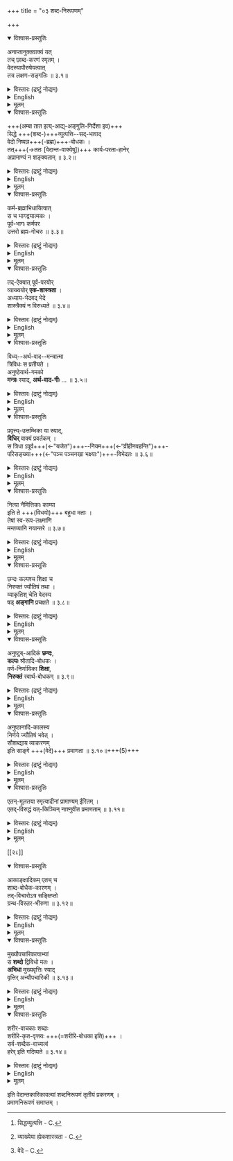 +++
title = "०३ शब्द-निरूपणम्"

+++

<details open><summary>विश्वास-प्रस्तुतिः</summary>

अनाप्तानुक्तवाक्यं यत्  
तच् छाब्द-करणं स्मृतम् ।  
वेदस्यापौरुषेयत्वात्  
तत्र लक्षण-सङ्गतिः ॥ ३.१॥
</details>

<details><summary>विस्तारः (द्रष्टुं नोद्यम्)</summary>

अनाप्तेत्यादि । अनाप्तैरयथार्थभाषिभिरनुक्तं यद्वाक्यं तच्छाब्दप्रमितेः करणम् ; शब्दप्रमाणमित्यर्थः । आप्तोक्तवाक्यमित्युक्तौ वेदस्यापौरुषेयस्यासंग्रहः स्यादिति नञद्वयघटितं लक्षणमुक्तम् । तदेवाह-वेदस्येति । ईश्वरोऽपि वेदस्य प्रवर्तयितैव ; नोत्पादक इति भावः । १ 
</details>

<details><summary>English</summary>

1. The sentence which is not uttered by non- trustworthy person, is considered as the means of the verbal cognition. Because there is no any human origin for the Veda, this definition is applicable in the case of Veda also. 
</details>

<details><summary>मूलम्</summary>

अनाप्तानुक्तवाक्यं यत्तच्छाब्दकरणं स्मृतम् ।  
वेदस्यापौरुषेयत्वात्तत्र लक्षणसङ्गतिः ॥ ३.१॥
</details>


<details open><summary>विश्वास-प्रस्तुतिः</summary>

+++(अम्बा तात इत्य्-आद्य्-अङ्गुलि-निर्देशा इव)+++  
सिद्धे +++(शब्द-)+++व्युत्पत्ति--सद्-भावाद्  
वेदो निष्पन्न+++(-ब्रह्म)+++-बोधकः ।  
तत्+++(→ततः [वेदान्त-वाक्येषु])+++ कार्य-परता-हानेर्  
अप्रामाण्यं न शङ्क्यताम् ॥ ३.२॥
</details>

<details><summary>विस्तारः (द्रष्टुं नोद्यम्)</summary>

ननु मीमांसकैः शब्दस्य कार्य-परतयैव प्रामाण्याङ्गीकारात्  
सिद्ध-ब्रह्मावबोधकानां वेदान्त-वाक्यानां  
कथं प्रामाण्यम् इत्य् आशङक्याह- सिद्ध इति ।  
**सद्-भावाद्** इति ।  
अम्बा तात इत्य्-आद्य्-अङ्गुलि-निर्देश-पूर्वकं बालानां **व्युत्पत्ति**-संभवात्  
कार्यपरत्व-नियमो नास्तीत्यर्थः ।  

एतद् विस्तरश् च श्रीभाष्यादाव् अनुसंधेयः ।  
**निष्पन्नम्** ; सिद्धं ब्रह्म ।  
**तत्** ; तस्मात् । कार्यपरता-हानेः ; वेदान्तवाक्यानामिति शेषः । २ 

[[२३]] 
</details>

<details><summary>English</summary>

2. The Veda can teach us about the Brahman which is already in existence, as the words are capable of denoting the things already existent. Therefore the authoritativeness of the Vedanta passages should not be questioned as there is no truth in saying that a word can denote only the thing which is to be accomplished. 
</details>

<details><summary>मूलम्</summary>

सिद्धे[^1] व्युत्पत्तिसद्भावाद्वेदो निष्पन्नबोधकः ।  
तत्कार्यपरताहानेरप्रामाण्यं न शङ्क्यताम् ॥ ३.२॥  

[^1]: सिद्धव्युत्पत्ति - C.
</details>


<details open><summary>विश्वास-प्रस्तुतिः</summary>

कर्म-ब्रह्माभिधायित्वात्   
स च भागद्वयात्मकः ।  
पूर्व-भागः कर्मपर  
उत्तरो ब्रह्म-गोचरः ॥ ३.३॥
</details>

<details><summary>विस्तारः (द्रष्टुं नोद्यम्)</summary>

वेदस्य भागद्वयात्मकतां तावदाह — कर्मेत्यादि । कर्मकाण्डब्रह्मकाण्डभेदेन द्वेधा विभाग इत्यर्थः। तत्र पूर्वभागः कर्मपरः । उत्तरभागो ब्रह्मपर इति विवेकः । 
</details>

<details><summary>English</summary>

3. The Veda has two parts—one dealing with the Karman and the other with the Brahman. The former part deals with the Karman and the latter with the Brahman. 
</details>


<details><summary>मूलम्</summary>

कर्मब्रह्माभिधायित्वात्स च भागद्वयात्मकः ।  
पूर्वभागः कर्मपर उत्तरो ब्रह्मगोचरः ॥ ३.३॥
</details>


<details open><summary>विश्वास-प्रस्तुतिः</summary>

तद्-ऐक्यात् पूर्व-परयोर्  
व्याख्ययोर् **एक-शास्त्रता** ।  
अध्याय-भेदवद् भेदे  
शास्त्रैक्यं न विरुध्यते ॥ ३.४॥
</details>

<details><summary>विस्तारः (द्रष्टुं नोद्यम्)</summary>

तदैक्यात्; भागद्वयात्मकस्य वेदस्यैक्यात् । व्याख्ययोः ; वेदार्थविचार- परयोः कर्मब्रह्ममीमांसयोः । एकशास्त्रता ; मीमांसारूपैकशास्त्रता । अत्र तदैक्यादिति हेतुनिर्देशः । व्याख्येयस्य वेदस्यैक्यात् व्याख्यानरूपयोः पूर्वोत्तरमीमांसयोरैक्यमित्यर्थः । यथा शारीरकचतुर्लक्षण्यां समन्वयाविरोधसाधन- . फलरूपावान्तरविषयभेदेऽपि ब्रह्ममीमांसारूपत्वात् विशिष्टमेकं शास्त्रमिति तद्भाष्यस्याप्येकशास्त्रत्वं तद्वदिति भावः । 

[[२४]]

अत्रेदमवधेयम् – अथातो ब्रह्मजिज्ञासेत्यत्राथशब्दः कर्मविचारानन्तर्यपरः । अथ कर्मविचारानन्तरम्, अतः कर्मविचारस्य वृत्तत्वाद्धेतोः, ब्रह्मजिज्ञासोदेतीति सूत्रार्थः । अध्ययनविधिर्हि साङ्गसशिरस्कवेदाध्ययनविषयः । निर्वृत्ते च तथाविधेऽध्ययने रागतो विधितो वा पुरुषः कृत्स्नवेदार्थविचारे प्रवर्तमानो- ऽधीतक्रमेण प्रथमं कर्मविचारे प्रवर्तते । ततो विचारितानां कर्मणामल्पास्थिर- फलत्वमवगम्यानल्पस्थिरफलब्रह्मविचारे प्रवर्तते इति वेदार्थविचाररूपाया मीमांसाया एकाधिकारिकत्वादेकशास्त्रत्वमेव प्रामाणिकमिति सिद्धान्तः । तथाचाह श्रुतप्रकाशिकाकारः -“ अथातः शब्दोपस्थापितोऽधिकारिविशेषः प्रदर्शितो भवति। समधिगतकर्मा सांसारिकफलनिर्विण्णोऽनन्तस्थिरफलाकाङ्क्षी हि शास्त्र- मधिकरोति" इति । न चैवं शारीरकस्य विरक्ताधिकारिकत्वे स्वर्गादिसाधन- काम्यानुष्ठाता न कश्चित्स्यादित्यननुष्ठानलक्षणमप्रामाण्यं पूर्वकाण्डस्य स्यादिति चेत्, मैवम्; मोहात् विघ्नसंचयाच्च ये कर्ममात्रं विचार्य विश्रान्ताः, ये च ख्यात्यादिकामाः, ते श्रुतशारीरका अपि प्रवृत्तिधर्म न जह्युरिति तस्य सार्थक्य- संभवात् । एवं स्थितेऽत्राथशब्दस्य साधनचतुष्टयसंपत्त्यानन्तर्यार्थकत्वं श्रीशंकरा- चार्यैरुपवर्णितमवलम्ब्य सर्वज्ञात्मना संक्षेपशारीरके कर्मब्रह्ममीमांसयोर्भिन्नफल- कत्वाद्भिन्नाधिकारिकत्वं शास्त्रभेदे बीजमुपक्षिप्तम् । तच्च तदनुगामिभिः क्रमेण युक्तिजालसलिलसेकेन परिवर्धितम् । तत्र युक्तयश्चैवमुपपादिताः -- तत्त्वज्ञानस्यैव मोक्षसाधनत्वात् कर्मणां तत्र न कथंचिदप्युपयोगः । प्रत्युत कर्मज्ञानयोर्विरोधोऽपि । कर्माणि हि आविद्यकपुरुषाधिकृतानि । तत्त्वज्ञानं त्वविद्योच्छेदकामाधिकृतमिति कर्मज्ञानयोरालोकतमसोरिव परस्परं विरोधात् तयोर्न कथंचित्समसमुच्चयोऽङ्गाङ्ग- भावसमुच्चयो वा संभवति । अतस्तत्प्रतिपादिके उभे अपि मीमांसे नैकस्य शास्त्रस्य शाखाभूयमर्हतः । किंतु पृथकशास्त्रे इति । तन्निराकरोति — तदैक्यादिति । कर्मज्ञानयोः समसमुच्चयासंभवेऽप्यङ्गाङ्गिभावेन समुच्चयः संभवत्येव । अनभि- संहितफलविशेषतया क्रियमाणैर्हि कर्मभिः ज्ञानोत्पत्तिविरोधिपापनिर्हरणात् कर्माणि ज्ञानस्येतिकर्तव्यतामापद्यन्ते । अतो भगवदाराधनरूपकर्मप्रतिपादनपरः . पूर्वकाण्डः। उत्तरकाण्डस्तु सर्वकर्मसमाराध्यभगवत्प्रतिपादनपर इति कुतस्त- योर्विरोधः । कुतस्तरां च तद्विचारपरयोर्मीमांसयोर्विरोध इति नैकशास्त्रत्व- व्याघातः । पूर्वोत्तरमीमांसारूपो व्यवहारोऽप्यत्रानुकूल इति वदन्ति । उत्तर- मीमांसाया अथातः शब्दपुरस्कारेण प्रतिज्ञान्तरेण चारम्भात् शास्त्रभेदः [[२५]] सूत्रकृत्संमत इत्यत्राह-अध्यायेति । यद्यथातः शब्दश्रवणमात्रेण प्रतिज्ञान्तरेण च शास्त्रभेदः, तदा 'अथातः शेषलक्षणम् ” “ 'अथातः क्रत्वर्थपुरुषार्थयो- जिज्ञासा" इत्यादावपि शास्त्रभेदः स्यादिति प्रतिबन्द्यभिप्रेता । ४ 
</details>

<details><summary>English</summary>

4. As the text of entire Veda comes under one head (Veda) with its two parts, its explanatory treatise also should come under a single head (Mimāmsā) with its two parts (Purva and Uttara). The internal difference of the subjects of each of the parts does not stands in the way of oneness of Mimamsā as in the case of adhyayas of each part. 
</details>


<details><summary>मूलम्</summary>

तदैक्यात्पूर्वपरयोर्व्याख्ययोरेकशास्त्रता[^4-2] ।  
अध्यायभेदवद्भेदे[^4-1] शास्त्रैक्यं न विरुध्यते ॥ ३.४॥

[^4-1]: वेदे – C.

[^4-2]: व्याख्येया ह्येकशास्त्रता - C.
</details>



<details open><summary>विश्वास-प्रस्तुतिः</summary>

विध्य्--अर्थ-वाद--मन्त्रात्मा  
त्रिविधः स प्रतीयते ।  
अनुष्ठेयार्थ-गमको  
**मन्त्रः** स्याद्, **अर्थ-वाद-गीः** … ॥ ३.५॥
</details>

<details><summary>विस्तारः (द्रष्टुं नोद्यम्)</summary>

प्रकारान्तरेण त्रैविध्यमाह - विधीत्यादि ।  
विधिः, अर्थवादः, मन्त्र इति त्रिधा विभाग इत्यर्थः ।  
तेषां प्रत्येकं लक्षणमाह-अनुष्ठेयेति ।  
अनुष्ठेयार्थप्रकाशको मन्त्र इति मन्त्रलक्षणम् । यथा “ इषे त्वा" इत्यादिः । ९ 
</details>

<details><summary>English</summary>

5. It is of three kinds : Vidhi, Arthavāda and Mantra. Mantra is that which indicates the thing to be performed by the agent. The term Arthavāda may be defined thus: 
</details>


<details><summary>मूलम्</summary>

विध्यर्थवादमन्त्रात्मा त्रिविधः स प्रतीयते ।  
अनुष्ठेयार्थगमको मन्त्रः स्यादर्थवादगीः ॥ ३.५॥
</details>

<details open><summary>विश्वास-प्रस्तुतिः</summary>

प्रवृत्त्य्-उत्तम्भिका या स्याद्,  
**विधिर्** वाक्यं प्रवर्तकम् ।  
स त्रिधा ऽपूर्व+++(←"यजेत")+++--नियम+++(←“व्रीहीनवहन्ति")+++-  
परिसङ्ख्या+++(←"पञ्च पञ्चनखा भक्ष्याः")+++-विभेदतः ॥ ३.६॥
</details>

<details><summary>विस्तारः (द्रष्टुं नोद्यम्)</summary>

अर्थवादो नाम पुरुषप्रवृत्तिनिवृत्त्युत्तम्भकं वचनम् ।  
यथा – “वायुर्वै क्षेपिष्ठा देवता ” इति वचनं वायव्येष्टौ पुरुषप्रवृत्तिमुत्तम्भयति ।  
"सोऽरोदीत् " इत्यादिकं रजतदानादौ पुरुषनिवृत्तिमुत्तम्भयति ।  

पुरुषस्य कर्मणि प्रवर्तकं वाक्यं विधिः ।  
स त्रिधा —अपूर्वविधिः, नियमविधिः, परिसंख्या विधिश्वेति ।  
" यजेत स्वर्गकामः" इत्यपूर्वविधिः ।  
“व्रीहीनवहन्ति" इति नियमविधिः ।  
“ पञ्च पञ्चनखा भक्ष्याः” इति परिसंख्याविधिः ।  
तेषां लक्षणं तु— 

[[२६]] 

> " विधिर् अत्यन्तम् अप्राप्ते, नियमः पाक्षिके सति ।
तत्र चान्यत्र च प्राप्तौ परिसंख्येति गीयते ॥ "

इति ।  

६
</details>

<details><summary>English</summary>

6. Arthavada is that which induces the agent to perform the action. Vidhi is that which enjoins something on the agent. Vidhi is of three varieties: Apūrva, Niyama and Parisamkhya. 
</details>

<details><summary>मूलम्</summary>

प्रवृत्त्युत्तम्भिका या स्याद्विधिर्वाक्यं प्रवर्तकम् ।  
स त्रिधापूर्वनियमपरिसङ्ख्याविभेदतः ॥ ३.६॥
</details>


<details open><summary>विश्वास-प्रस्तुतिः</summary>

नित्या नैमित्तिकाः काम्या  
इति ते +++(विधयो)+++ बहुधा मताः ।  
तेषां स्व-रूप-लक्ष्माणि  
मन्तव्यानि नयान्तरे ॥ ३.७॥
</details>

<details><summary>विस्तारः (द्रष्टुं नोद्यम्)</summary>

प्रकारान्तरेणापि विभागमाह-नित्या इति ।  
अहरहः संध्यामुपासीत” इति नित्यविधिः । “उपरागे स्नायात्” इति नैमित्तिकविधिः । “ ज्योतिष्टोमेन स्वर्गकामः ” इत्यादिः काम्यविधिरिति ज्ञेयम् । एतेषां विस्तरेण स्वरूपलक्षणादीनि शास्त्रान्तरेषु ज्ञातव्यानि । विस्तरभियात्र न विस्तृतानीत्याह - तेषामिति 

७ 
</details>

<details><summary>English</summary>

7. Again Vidhis are of various kinds : Nitya, Naimittika, Kamya and so won. The nature and characteristics of these varieties may be understood from other works. 
</details>

<details><summary>मूलम्</summary>

नित्या नैमित्तिकाः काम्या इति ते बहुधा मताः ।  
तेषां स्वरूपलक्ष्माणि मन्तव्यानि नयान्तरे ॥ ३.७॥

' नित्यनैमित्तिके काम्यादिकास्ते — A. C.  
' तल्लक्षणस्वरूपाणि द्रष्टव्यानि - C. 
</details>


<details open><summary>विश्वास-प्रस्तुतिः</summary>

छन्दः कल्पश्च शिक्षा च  
निरुक्तं ज्यौतिषं तथा ।  
व्याकृतिश् चेति वेदस्य  
षड् **अङ्गानि** प्रचक्षते ॥ ३.८॥
</details>

<details><summary>विस्तारः (द्रष्टुं नोद्यम्)</summary>

वेदाङ्गान्याह – छन्द इत्यादि । 

[[66]] 

> शिक्षा व्याकरणं छन्दो  
> निरुक्तं ज्योतिषं तथा ।  
> कल्पश्चेति षडङ्गानि  
> वेदस्याहुर्मनीषिणः ॥ " 

इत्यस्यार्थतोऽनुवादोऽयम् । 



८ 

२७ 
</details>

<details><summary>English</summary>

8. Chandas, Kalpa, Siksā, Nirukta, Jyautisa and Vyakaraṇa. Wise men say that these are six auxiliary works of the Veda. 
</details>


<details><summary>मूलम्</summary>

छन्दः कल्पश्च शिक्षा च निरुक्तं ज्यौतिषं तथा ।  
व्याकृतिश्चेति वेदस्य षडङ्गानि प्रचक्षते ॥ ३.८॥
</details>


<details open><summary>विश्वास-प्रस्तुतिः</summary>

अनुष्टुब्-आदिकं **छन्दः**,  
**कल्पः** श्रौतादि-बोधकः ।  
वर्ण-निर्णायिका **शिक्षा**,  
**निरुक्तं** स्वार्थ-बोधकम् ॥ ३.९॥
</details>

<details><summary>विस्तारः (द्रष्टुं नोद्यम्)</summary>

षण्णामङ्गानां प्रत्येकं स्वरूपं संगृह्याह – अनुष्टुबादिकमिति ।  
स्वार्थ- बोधकम् ; वैदिकपदार्थबोधकम् । 
</details>

<details><summary>English</summary>

9. Chandas treats on metre such as anustubh etc. Kalpa deals with the rules and regulations on the performance of S'rauta and other rites. S'ikṣa is a treatise on phonetics. Nirukta gives a glossary on certain important Vedic words. 
</details>


<details><summary>मूलम्</summary>

अनुष्टुबादिकं छन्दः कल्पः श्रौतादिबोधकः ।  
वर्णनिर्णायिका शिक्षा निरुक्तं स्वार्थबोधकम् ॥ ३.९॥
</details>



<details open><summary>विश्वास-प्रस्तुतिः</summary>

अनुष्ठानादि-कालस्य  
निर्णये ज्यौतिषं भवेत् ।  
सौशब्द्याय व्याकरणम्  
इति साङ्गे +++(वेदे)+++ प्रमाणता ॥ ३.१०॥+++(5)+++
</details>

<details><summary>विस्तारः (द्रष्टुं नोद्यम्)</summary>

कालस्येति ; " वसन्ते वसन्ते यजेत " इत्याद्युक्तवसन्तादिकालस्येत्यर्थः । 
साङ्गे ; षडङ्गसहिते वेदे । 

९, १० 
</details>

<details><summary>English</summary>

10. Jyautisa is a science dealing with the fixation of proper time for the performance of Vedic rites etc. Vyakaraṇa gives the grammatical rules for correct formation of the words. Thus the Veda together with its auxiliaries is to be held authoritative. 

</details>


<details><summary>मूलम्</summary>

अनुष्ठानादिकालस्य निर्णये ज्यौतिषं भवेत् ।  
सौशब्द्याय व्याकरणमिति साङ्गे प्रमाणता ॥ ३.१०॥
</details>


<details open><summary>विश्वास-प्रस्तुतिः</summary>

एतन्-मूलतया स्मृत्यादीनां प्रामाण्यम् ईरितम् ।  
एतद्-विरुद्धं यत्-किञ्चिन् नाश्नुवीत प्रमाणताम् ॥ ३.११॥
</details>

<details><summary>विस्तारः (द्रष्टुं नोद्यम्)</summary>

एतन्मूलतया; वेदमूलतया । स्मृत्यादीनामिति ; आचारादिकमादि- पदार्थः । एतद्विरुद्धम् ; वेदविरुद्धम् ; यथा चैत्यवन्दनादिबोधिका बाह्यानां स्मृतिः । नाश्नुवीत ; न लभेत । 

११ 
</details>

<details><summary>English</summary>


11. It is also said that the S'mṛtis and other works which are based on the Veda are held as authoritative. The work whichever is opposed to the Veda is not authoritative.
</details>

<details><summary>मूलम्</summary>

एतन्मूलतया स्मृत्यादीनां प्रामाण्यमीरितम् ।  
एतद्विरुद्धं यत्किञ्चिन्नाश्नुवीत प्रमाणताम् ॥ ३.११॥
</details>


[[२८]] 

<details open><summary>विश्वास-प्रस्तुतिः</summary>

आकाङ्क्षादिकम् एतच् च  
शाब्द-बोधैक-कारणम् ।  
तद्-विचारोऽत्र सङ्क्षिप्तो  
ग्रन्थ-विस्तर-भीरुणा ॥ ३.१२॥
</details>

<details><summary>विस्तारः (द्रष्टुं नोद्यम्)</summary>

**आकाङ्क्षादिकम्** इति । योग्यता-संनिध्यादिर् आदिपदार्थः ।  
**शाब्द-बोधेति** ;  
शब्देन शाब्द-प्रमितौ जनयितव्यायाम्  
आकाङ्क्षायोग्यता-संनिध्य्-आदयः सहकारिण इत्यर्थः ।  
ते च ग्रन्थ-विस्तरभयादत्र न विवृताः । 

१२ 
</details>

<details><summary>English</summary>

12. Akānksā (mutual expectancy of words) and so on are the means to understand the correct meaning of a sentence. They are not explained here for the fear of bulkiness of the work. 
</details>


<details><summary>मूलम्</summary>

आकाङ्क्षादिकमेतच्च शाब्दबोधैककारणम् ।  
तद्विचारोऽत्र सङ्क्षिप्तो ग्रन्थविस्तरभीरुणा ॥ ३.१२॥
</details>
 

<details open><summary>विश्वास-प्रस्तुतिः</summary>

मुख्यौपचारिकत्वाभ्यां  
स **शब्दो** द्विविधो मतः ।  
**अभिधा** मुख्यवृत्तिः स्याद्  
वृत्तिर् अन्यौपचारिकी ॥ ३.१३॥
</details>

<details><summary>विस्तारः (द्रष्टुं नोद्यम्)</summary>

शब्दस्य प्रभेदमाह - मुख्येति । मुख्य औपचारिकश्चेति शब्दो द्विधा । तत्राभिधावृत्त्या बोधको मुख्यः ; यथा—घटशब्दः कलशबोधकः । तदन्यया गौण्यादिकया बोधक औपचारिकः ; यथा- पुरुषोत्तमे मुख्यवृत्तस्य भगवच्छब्दस्यान्यत्र देवतान्तरादौ तद्गुणलेशयोगात् प्रवृत्तिः । 

१३ 

</details>

<details><summary>English</summary>

13. Words are of two kinds: Mukhya (of primary denotation) and Aupacārika (of secondary denotation). Mukhya is a word that which denotes its natural meaning. Aupacārika is a word other than the Mukhya. 
</details>


<details><summary>मूलम्</summary>

मुख्यौपचारिकत्वाभ्यां स शब्दो द्विविधो मतः ।  
अभिधा मुख्यवृत्तिः स्याद्वृत्तिरन्यौपचारिकी ॥ ३.१३॥
</details>


<details open><summary>विश्वास-प्रस्तुतिः</summary>

शरीर-वाचकाः शब्दाः  
शरीरि-कृत-वृत्तयः +++(=शरीरि-बोधका इति)+++ ।  
सर्व-शब्दैक-वाच्यत्वं  
हरेर् इति गदिष्यते ॥ ३.१४॥
</details>

<details><summary>विस्तारः (द्रष्टुं नोद्यम्)</summary>

[[२९]] 

अस्मिन् प्रसङ्गे विशिष्टाद्वैत-प्रधान-प्रतितन्त्र-सिद्धान्तम् अपि प्रकटयति- शरीरवाचका इति ।  
लोके हि शरीरवाचकाः शब्दाः शरीरिपर्यन्तमर्थं बोधयन्ति । तथाहि — देवत्वमनुष्यत्वपुंस्त्वस्त्रीत्वादयो न जीवधर्माः, अपितु शरीरधर्मा इति सर्वसंप्रतिपन्नम् । तथापि 'देवो वन्द्यः' इत्यादौ देवादिशब्दा न शरीरमात्रबोधनेन विरतव्यापारा भवन्ति । किंतु तच्छरीरात्मनि पर्यवस्यन्ति । तत्र च निदानं देवादिशरीराणामात्मानं प्रत्यपृथक्सिद्धविशेषणत्वमेव । किं चाकृत्यधिकरणन्यायेन गवादिशब्दा गोत्वे शक्ता इत्यपि निर्विवादम् । तथापि ते गवादिव्यक्तिबोधका इत्यपि सर्वसंप्रतिपन्नम् । तत्रापि जातिव्यक्त्योरपृथ- सिद्धः संबन्ध एव निदानम् । अपिच शुक्लादयः शब्दा रूपवाचका अपि शुक्लः पट इत्यादौ गुणिसामानाधिकरण्येन प्रयुज्यमाना गुणिपरा इत्यपि सर्वसंप्रतिपन्नम् । तत्रापि गुणगुणिनोरपृथक्संबन्ध एव निदानम् । एवमत्रापि भगवतोऽपृथसिद्ध- विशेषणभूतचिदचिद्वाचकाः सर्वे शब्दाः प्रकारिणि भगवति मुख्ययैव वृत्त्या बोधका इति । एवं च भगवतः सर्वशब्दवाच्यत्वं सिद्धम् । अत एव “ सर्वे वेदा यत्पदमामनन्ति " " स ब्रह्मा स शिवः सेन्द्रः " " तदेवाग्निस्तद्वायुः " “ज्योतींषि विष्णुर्भुवनानि विष्णुः” इति च श्रुतिस्मृतीतिहासेषु गीयत इत्यवगन्तव्यम् । गदिष्यत इति ; ईश्वरनिरूपणावसर इति भावः ।
१४
</details>

<details><summary>English</summary>

14. Words denoting the body, naturally denote also the thing embodied. Therefore Bhagavan Hari is the meaning of every word. This fact will be ex- plained clearly later on. 

</details>


<details><summary>मूलम्</summary>

शरीरवाचकाः शब्दाः शरीरिकृतवृत्तयः ।  
सर्वशब्दैकवाच्यत्वं हरेरिति गदिष्यते ॥ ३.१४॥
</details>





इति वेदान्तकारिकावल्यां शब्दनिरूपणं तृतीयं प्रकरणम् ।  
प्रमाणनिरूपणं समाप्तम् । 
